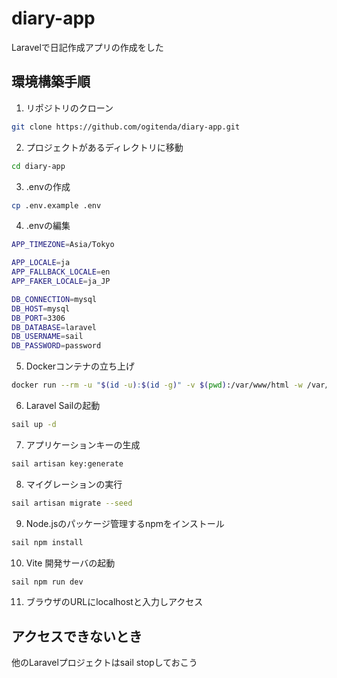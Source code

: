 # diary-app
Laravelで日記作成アプリの作成をした

## 環境構築手順
1. リポジトリのクローン
```bash
git clone https://github.com/ogitenda/diary-app.git
```
2. プロジェクトがあるディレクトリに移動
```bash
cd diary-app
```
3. .envの作成
```bash
cp .env.example .env
```
4. .envの編集
```bash
APP_TIMEZONE=Asia/Tokyo

APP_LOCALE=ja
APP_FALLBACK_LOCALE=en
APP_FAKER_LOCALE=ja_JP

DB_CONNECTION=mysql
DB_HOST=mysql
DB_PORT=3306
DB_DATABASE=laravel
DB_USERNAME=sail
DB_PASSWORD=password
```
5. Dockerコンテナの立ち上げ
```bash
docker run --rm -u "$(id -u):$(id -g)" -v $(pwd):/var/www/html -w /var/www/html laravelsail/php83-composer:latest composer install --ignore-platform-reqs
```
6. Laravel Sailの起動
```bash
sail up -d
```
7. アプリケーションキーの生成
```bash
sail artisan key:generate
```
8. マイグレーションの実行
```bash
sail artisan migrate --seed
```
9. Node.jsのパッケージ管理するnpmをインストール
```bash
sail npm install
```
10. Vite 開発サーバの起動
 ```bash
sail npm run dev
```
11. ブラウザのURLにlocalhostと入力しアクセス

## アクセスできないとき
他のLaravelプロジェクトはsail stopしておこう
